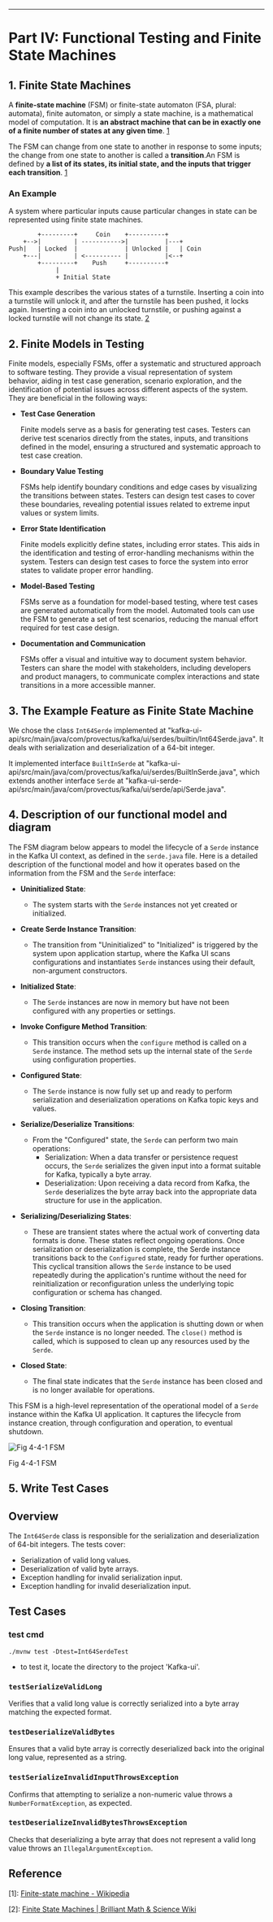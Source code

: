 
---

# Part IV: Functional Testing and Finite State Machines

## 1. Finite State Machines

A **finite-state machine** (FSM) or finite-state automaton (FSA, plural: automata), finite automaton, or simply a state machine, is a mathematical model of computation. It is __an abstract machine that can be in exactly one of a finite number of states at any given time__. [1](https://en.wikipedia.org/wiki/Finite-state_machine)

The FSM can change from one state to another in response to some inputs; the change from one state to another is called a **transition**.An FSM is defined by __a list of its states, its initial state, and the inputs that trigger each transition__. [1](https://en.wikipedia.org/wiki/Finite-state_machine)

### An Example

A system where particular inputs cause particular changes in state can be represented using finite state machines. 

```
        +---------+     Coin    +----------+
    +-->|         | ----------->|          |---+
Push|   | Locked  |             | Unlocked |   | Coin
    +---|         | <---------- |          |<--+
        +---------+    Push     +----------+
             |
             + Initial State
```

This example describes the various states of a turnstile. Inserting a coin into a turnstile will unlock it, and after the turnstile has been pushed, it locks again. Inserting a coin into an unlocked turnstile, or pushing against a locked turnstile will not change its state. [2](https://brilliant.org/wiki/finite-state-machines/)

## 2. Finite Models in Testing
Finite models, especially FSMs, offer a systematic and structured approach to software testing. 
They provide a visual representation of system behavior, aiding in test case generation, scenario exploration, and the identification of potential issues across different aspects of the system.
They are beneficial in the following ways:


- **Test Case Generation**

    Finite models serve as a basis for generating test cases. Testers can derive test scenarios directly from the states, inputs, and transitions defined in the model, ensuring a structured and systematic approach to test case creation.

- **Boundary Value Testing**

    FSMs help identify boundary conditions and edge cases by visualizing the transitions between states. Testers can design test cases to cover these boundaries, revealing potential issues related to extreme input values or system limits.

- **Error State Identification**

    Finite models explicitly define states, including error states. This aids in the identification and testing of error-handling mechanisms within the system. Testers can design test cases to force the system into error states to validate proper error handling.

- **Model-Based Testing**

    FSMs serve as a foundation for model-based testing, where test cases are generated automatically from the model. Automated tools can use the FSM to generate a set of test scenarios, reducing the manual effort required for test case design.

- **Documentation and Communication**

    FSMs offer a visual and intuitive way to document system behavior. Testers can share the model with stakeholders, including developers and product managers, to communicate complex interactions and state transitions in a more accessible manner.


## 3. The Example Feature as Finite State Machine

We chose the class `Int64Serde` implemented at "kafka-ui-api/src/main/java/com/provectus/kafka/ui/serdes/builtin/Int64Serde.java".
It deals with serialization and deserialization of a 64-bit integer.

It implemented interface `BuiltInSerde` at "kafka-ui-api/src/main/java/com/provectus/kafka/ui/serdes/BuiltInSerde.java", which extends another interface `Serde` at "kafka-ui-serde-api/src/main/java/com/provectus/kafka/ui/serde/api/Serde.java".

## 4. Description of our functional model and diagram

The FSM diagram below appears to model the lifecycle of a `Serde` instance in the Kafka UI context, as defined in the `serde.java` file. Here is a detailed description of the functional model and how it operates based on the information from the FSM and the `Serde` interface:
- **Uninitialized State**:
    - The system starts with the `Serde` instances not yet created or initialized.
  
- **Create Serde Instance Transition**:
    - The transition from "Uninitialized" to "Initialized" is triggered by the system upon application startup, where the Kafka UI scans configurations and instantiates `Serde` instances using their default, non-argument constructors.
  
- **Initialized State**:
    - The `Serde` instances are now in memory but have not been configured with any properties or settings.
  
- **Invoke Configure Method Transition**:
    - This transition occurs when the `configure` method is called on a `Serde` instance. The method sets up the internal state of the `Serde` using configuration properties.
  
- **Configured State**:
    - The `Serde` instance is now fully set up and ready to perform serialization and deserialization operations on Kafka topic keys and values.

- **Serialize/Deserialize Transitions**:
    - From the "Configured" state, the `Serde` can perform two main operations:
        - Serialization: When a data transfer or persistence request occurs, the `Serde` serializes the given input into a format suitable for Kafka, typically a byte array.
        - Deserialization: Upon receiving a data record from Kafka, the `Serde` deserializes the byte array back into the appropriate data structure for use in the application.

- **Serializing/Deserializing States**:
    - These are transient states where the actual work of converting data formats is done. These states reflect ongoing operations. Once serialization or deserialization is complete, the Serde instance transitions back to the `Configured` state, ready for further operations. This cyclical transition allows the `Serde` instance to be used repeatedly during the application's runtime without the need for reinitialization or reconfiguration unless the underlying topic configuration or schema has changed.

- **Closing Transition**:
    - This transition occurs when the application is shutting down or when the `Serde` instance is no longer needed. The `close()` method is called, which is supposed to clean up any resources used by the `Serde`.

- **Closed State**:
    - The final state indicates that the `Serde` instance has been closed and is no longer available for operations.

This FSM is a high-level representation of the operational model of a `Serde` instance within the Kafka UI application. It captures the lifecycle from instance creation, through configuration and operation, to eventual shutdown.

![Fig 4-4-1 FSM](Fig/Untitled%202.png)

Fig 4-4-1 FSM

## 5. Write Test Cases
## Overview

The `Int64Serde` class is responsible for the serialization and deserialization of 64-bit integers. The tests cover:

- Serialization of valid long values.
- Deserialization of valid byte arrays.
- Exception handling for invalid serialization input.
- Exception handling for invalid deserialization input.

## Test Cases
### test cmd
```
./mvnw test -Dtest=Int64SerdeTest
```
* to test it, locate the directory to the project 'Kafka-ui'.
### `testSerializeValidLong`

Verifies that a valid long value is correctly serialized into a byte array matching the expected format.

### `testDeserializeValidBytes`

Ensures that a valid byte array is correctly deserialized back into the original long value, represented as a string.

### `testSerializeInvalidInputThrowsException`

Confirms that attempting to serialize a non-numeric value throws a `NumberFormatException`, as expected.

### `testDeserializeInvalidBytesThrowsException`

Checks that deserializing a byte array that does not represent a valid long value throws an `IllegalArgumentException`.

## Reference

[1]: [Finite-state machine - Wikipedia](https://en.wikipedia.org/wiki/Finite-state_machine)

[2]: [Finite State Machines | Brilliant Math & Science Wiki](https://brilliant.org/wiki/finite-state-machines/)

